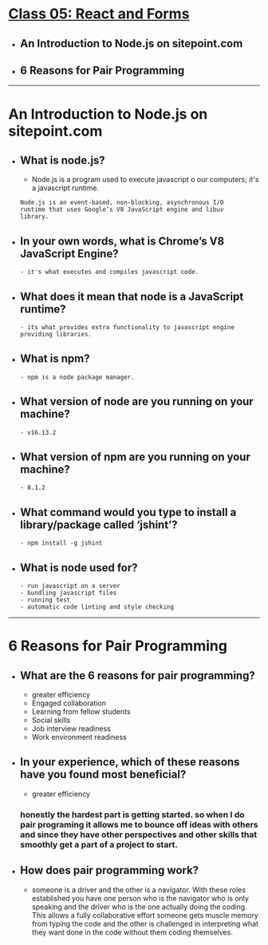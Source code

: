 # [Class 05: React and Forms](/README.md)

- ## An Introduction to Node.js on sitepoint.com
- ## 6 Reasons for Pair Programming
<hr>

# An Introduction to Node.js on sitepoint.com

- ## What is node.js?
    - Node.js is a program used to execute javascript o our computers; it's a javascript runtime.
  ```
  Node.js is an event-based, non-blocking, asynchronous I/O 
  runtime that uses Google’s V8 JavaScript engine and libuv 
  library.
  ```


- ## In your own words, what is Chrome’s V8 JavaScript Engine?
      - it's what executes and compiles javascript code.

- ## What does it mean that node is a JavaScript runtime?
      - its what provides extra functionality to javascript engine providing libraries.

- ## What is npm?
      - npm is a node package manager.
- ## What version of node are you running on your machine?
      - v16.13.2

- ## What version of npm are you running on your machine?
      - 8.1.2

- ## What command would you type to install a library/package called ‘jshint’?
      - npm install -g jshint

- ## What is node used for?
      - run javascript on a server
      - bundling javascript files
      - running test
      - automatic code linting and style checking

<hr>



# 6 Reasons for Pair Programming

- ## What are the 6 reasons for pair programming?
    - greater efficiency
    - Engaged collaboration
    - Learning from fellow students
    - Social skills
    - Job interview readiness
    - Work environment readiness
- ## In your experience, which of these reasons have you found most beneficial?
    - greater efficiency 
    ### honestly the hardest part is getting started. so when I do pair programing it allows me to bounce off ideas with others and since they have other perspectives and other skills that smoothly get a part of a project to start.

- ## How does pair programming work?
    - someone is a driver and the other is a navigator. With these roles established you have one person who is the navigator who is only speaking and the driver who is the one actually doing the coding. This allows a fully collaborative effort someone gets muscle memory from typing the code and the other is challenged in interpreting what they want done in the code without them coding themselves.
